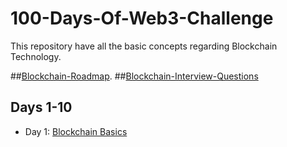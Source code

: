 # 100-Days-Of-Web3-Challenge
This repository have all the basic concepts regarding Blockchain Technology.

##[Blockchain-Roadmap](https://docs.google.com/document/d/1VRturzMybh4hX9ZUTEHZqo7Dmc90vfhh4ywbB_NIepk/edit).
##[Blockchain-Interview-Questions](https://docs.google.com/spreadsheets/d/1qDP5xnOt2B65tzlZnrQHfH3XS_5PmvrPNaP-tcxwUtY/edit#gid=0)

## Days 1-10
- Day 1: [Blockchain Basics](https://github.com/jitendragangwar123/100-Days-Of-Web3-Challenge/blob/main/1_Blockchain_basics.js)
